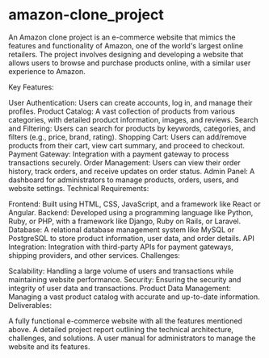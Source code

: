 # amazon-clone_project
An Amazon clone project is an e-commerce website that mimics the features and functionality of Amazon, one of the world's largest online retailers. The project involves designing and developing a website that allows users to browse and purchase products online, with a similar user experience to Amazon.

Key Features:

User Authentication: Users can create accounts, log in, and manage their profiles.
Product Catalog: A vast collection of products from various categories, with detailed product information, images, and reviews.
Search and Filtering: Users can search for products by keywords, categories, and filters (e.g., price, brand, rating).
Shopping Cart: Users can add/remove products from their cart, view cart summary, and proceed to checkout.
Payment Gateway: Integration with a payment gateway to process transactions securely.
Order Management: Users can view their order history, track orders, and receive updates on order status.
Admin Panel: A dashboard for administrators to manage products, orders, users, and website settings.
Technical Requirements:

Frontend: Built using HTML, CSS, JavaScript, and a framework like React or Angular.
Backend: Developed using a programming language like Python, Ruby, or PHP, with a framework like Django, Ruby on Rails, or Laravel.
Database: A relational database management system like MySQL or PostgreSQL to store product information, user data, and order details.
API Integration: Integration with third-party APIs for payment gateways, shipping providers, and other services.
Challenges:

Scalability: Handling a large volume of users and transactions while maintaining website performance.
Security: Ensuring the security and integrity of user data and transactions.
Product Data Management: Managing a vast product catalog with accurate and up-to-date information.
Deliverables:

A fully functional e-commerce website with all the features mentioned above.
A detailed project report outlining the technical architecture, challenges, and solutions.
A user manual for administrators to manage the website and its features.

